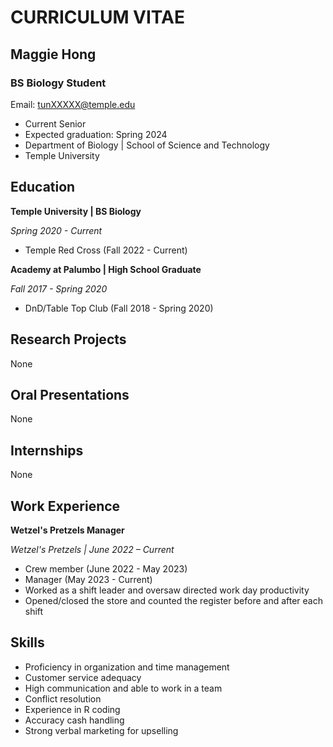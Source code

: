 # **CURRICULUM VITAE**
## **Maggie Hong**
### **BS Biology Student**
Email: tunXXXXX@temple.edu

- Current Senior
- Expected graduation: Spring 2024
- Department of Biology | School of Science and Technology
- Temple University


## Education
**Temple University | BS Biology**

*Spring 2020 - Current*
- Temple Red Cross (Fall 2022 - Current)


**Academy at Palumbo | High School Graduate**

*Fall 2017 - Spring 2020*
- DnD/Table Top Club (Fall 2018 - Spring 2020)


## Research Projects

None 


## Oral Presentations																				

None


## Internships																								

None


## Work Experience																			

**Wetzel's Pretzels Manager** 

*Wetzel's Pretzels | June 2022 – Current*
-	Crew member (June 2022 - May 2023)
-	Manager (May 2023 - Current)
-	Worked as a shift leader and oversaw directed work day productivity
-	Opened/closed the store and counted the register before and after each shift


## Skills 
- Proficiency in organization and time management
- Customer service adequacy
- High communication and able to work in a team
- Conflict resolution
- Experience in R coding
- Accuracy cash handling
- Strong verbal marketing for upselling
